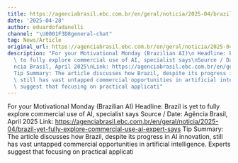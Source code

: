 ```yaml
---
title: https://agenciabrasil.ebc.com.br/en/geral/noticia/2025-04/brazil-yet-fully-explore-commercial-use-ai-expert-says
date: '2025-04-28'
author: eduardofadanelli
channel: "\U0001F3D8general-chat"
tag: News/Article
original_url: https://agenciabrasil.ebc.com.br/en/geral/noticia/2025-04/brazil-yet-fully-explore-commercial-use-ai-expert-says
description: "For your Motivational Monday (Brazilian AI)\n Headline: Brazil is yet\
  \ to fully explore commercial use of AI, specialist says\nSource / Date: Ag\xEA\
  ncia Brasil, April 2025\nLink: https://agenciabrasil.ebc.com.br/en/geral/noticia/2025-04/brazil-yet-fully-explore-commercial-use-ai-expert-says\n\
  Tip Summary: The article discusses how Brazil, despite its progress in AI innovation,\
  \ still has vast untapped commercial opportunities in artificial intelligence. Experts\
  \ suggest that focusing on practical applicati"
---
```


For your Motivational Monday (Brazilian AI)
 Headline: Brazil is yet to fully explore commercial use of AI, specialist says
Source / Date: Agência Brasil, April 2025
Link: https://agenciabrasil.ebc.com.br/en/geral/noticia/2025-04/brazil-yet-fully-explore-commercial-use-ai-expert-says
Tip Summary: The article discusses how Brazil, despite its progress in AI innovation, still has vast untapped commercial opportunities in artificial intelligence. Experts suggest that focusing on practical applicati